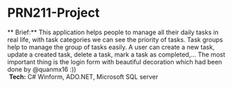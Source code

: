 # PRN211-Project
** Brief:** This application helps people to manage all their daily tasks in real life, with task categories we can see the priority of tasks. Task groups help to manage the group of tasks easily. A user can create a new task, update a created task, delete a task, mark a task as completed,... The most important thing is the login form with beautiful decoration which had been done by @quanmx16 :)) <br/>
 **Tech:** C# Winform, ADO.NET, Microsoft SQL server
